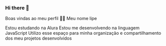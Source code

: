 ### Hi there 👋

Boas vindas ao meu perfil 💙💙
Meu nome lipe

Estou estudando na Alura
Estou me desenvolvendo na linguagem JavaScript
Utilizo esse espaço para minha organização e compartilhamento dos meu projetos desenvolvidos



